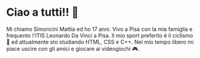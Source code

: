# Ciao a tutti!! 👋

Mi chiamo Simoncini Mattia ed ho 17 anni. Vivo a Pisa con la mia famiglia e frequento l'ITIS Leonardo Da Vinci a Pisa. Il mio sport preferito è il ciclismo 🚴 ed attualmente sto studiando HTML, CSS e C++. Nel mio tempo libero mi piace uscire con gli amici e giocare ai videogiochi 🎮.
